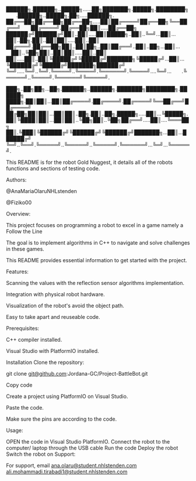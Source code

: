 
██████╗.██████╗..█████╗......██╗███████╗.█████╗.████████╗  .██████╗..█████╗.██╗.....██████╗.
██╔══██╗██╔══██╗██╔══██╗.....██║██╔════╝██╔══██╗╚══██╔══╝  ██╔════╝.██╔══██╗██║.....██╔══██╗
██████╔╝██████╔╝██║..██║.....██║█████╗..██║..╚═╝...██║...  ██║..██╗.██║..██║██║.....██║..██║
██╔═══╝.██╔══██╗██║..██║██╗..██║██╔══╝..██║..██╗...██║...  ██║..╚██╗██║..██║██║.....██║..██║
██║.....██║..██║╚█████╔╝╚█████╔╝███████╗╚█████╔╝...██║...  ╚██████╔╝╚█████╔╝███████╗██████╔╝
╚═╝.....╚═╝..╚═╝.╚════╝..╚════╝.╚══════╝.╚════╝....╚═╝...  .╚═════╝..╚════╝.╚══════╝╚═════╝.

███╗..██╗██╗...██╗.██████╗..██████╗.███████╗████████╗.██████╗
████╗.██║██║...██║██╔════╝.██╔════╝.██╔════╝╚══██╔══╝██╔════╝
██╔██╗██║██║...██║██║..██╗.██║..██╗.█████╗.....██║...╚█████╗.
██║╚████║██║...██║██║..╚██╗██║..╚██╗██╔══╝.....██║....╚═══██╗
██║.╚███║╚██████╔╝╚██████╔╝╚██████╔╝███████╗...██║...██████╔╝
╚═╝..╚══╝.╚═════╝..╚═════╝..╚═════╝.╚══════╝...╚═╝...╚═════╝.

This README is for the robot Gold Nuggest, it details all of the robots functions and sections of testing code.

Authors:

@AnaMariaOlaruNHLstenden

@Fiziko00

Overview:

This project focuses on programming a robot to excel in a game namely a Follow the Line

The goal is to implement algorithms in C++ to navigate and solve challenges in these games.

This README provides essential information to get started with the project.

Features:

Scanning the values with the reflection sensor algorithms implementation.

Integration with physical robot hardware.

Visualization of the robot's avoid the object path.

Easy to take apart and reuseable code.

Prerequisites:

C++ compiler installed.

Visual Studio with PlatformIO installed.

Installation Clone the repository:

git clone git@github.com:Jordana-GC/Project-BattleBot.git

Copy code

Create a project using PlatformIO on Visual Studio.

Paste the code.

Make sure the pins are according to the code.

Usage:

OPEN the code in Visual Studio PlatformIO. Connect the robot to the computer/ laptop through the USB cable
⁠Run the code
⁠Deploy the robot
⁠Switch the robot on
Support:

For support, email 
ana.olaru@student.nhlstenden.com
ali.mohammadi.tirabadi1@student.nhlstenden.com
